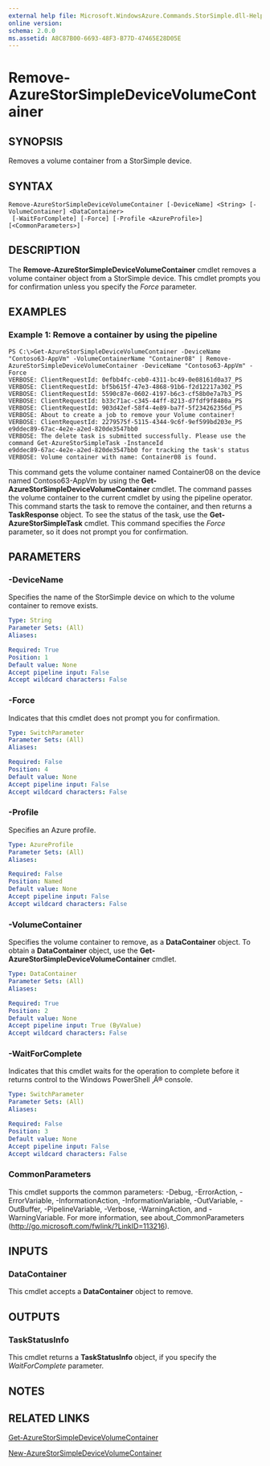 ```yaml
---
external help file: Microsoft.WindowsAzure.Commands.StorSimple.dll-Help.xml
online version: 
schema: 2.0.0
ms.assetid: A8C87B00-6693-48F3-B77D-47465E28D05E
---
```


# Remove-AzureStorSimpleDeviceVolumeContainer

## SYNOPSIS
Removes a volume container from a StorSimple device.

## SYNTAX

```
Remove-AzureStorSimpleDeviceVolumeContainer [-DeviceName] <String> [-VolumeContainer] <DataContainer>
 [-WaitForComplete] [-Force] [-Profile <AzureProfile>] [<CommonParameters>]
```

## DESCRIPTION
The **Remove-AzureStorSimpleDeviceVolumeContainer** cmdlet removes a volume container object from a StorSimple device.
This cmdlet prompts you for confirmation unless you specify the *Force* parameter.

## EXAMPLES

### Example 1: Remove a container by using the pipeline
```
PS C:\>Get-AzureStorSimpleDeviceVolumeContainer -DeviceName "Contoso63-AppVm" -VolumeContainerName "Container08" | Remove-AzureStorSimpleDeviceVolumeContainer -DeviceName "Contoso63-AppVm" -Force
VERBOSE: ClientRequestId: 0efbb4fc-ceb0-4311-bc49-0e08161d0a37_PS
VERBOSE: ClientRequestId: bf5b615f-47e3-4868-91b6-f2d12217a302_PS
VERBOSE: ClientRequestId: 5590c87e-0602-4197-b6c3-cf58b0e7a7b3_PS
VERBOSE: ClientRequestId: b33c71ac-c345-44ff-8213-d7fdf9f8480a_PS
VERBOSE: ClientRequestId: 903d42ef-58f4-4e89-ba7f-5f234262356d_PS
VERBOSE: About to create a job to remove your Volume container! 
VERBOSE: ClientRequestId: 2279575f-5115-4344-9c6f-9ef599bd203e_PS
e9ddec89-67ac-4e2e-a2ed-820de3547bb0
VERBOSE: The delete task is submitted successfully. Please use the command Get-AzureStorSimpleTask -InstanceId
e9ddec89-67ac-4e2e-a2ed-820de3547bb0 for tracking the task's status
VERBOSE: Volume container with name: Container08 is found.
```

This command gets the volume container named Container08 on the device named Contoso63-AppVm by using the **Get-AzureStorSimpleDeviceVolumeContainer** cmdlet.
The command passes the volume container to the current cmdlet by using the pipeline operator.
This command starts the task to remove the container, and then returns a **TaskResponse** object.
To see the status of the task, use the **Get-AzureStorSimpleTask** cmdlet.
This command specifies the *Force* parameter, so it does not prompt you for confirmation.

## PARAMETERS

### -DeviceName
Specifies the name of the StorSimple device on which to the volume container to remove exists.

```yaml
Type: String
Parameter Sets: (All)
Aliases: 

Required: True
Position: 1
Default value: None
Accept pipeline input: False
Accept wildcard characters: False
```

### -Force
Indicates that this cmdlet does not prompt you for confirmation.

```yaml
Type: SwitchParameter
Parameter Sets: (All)
Aliases: 

Required: False
Position: 4
Default value: None
Accept pipeline input: False
Accept wildcard characters: False
```

### -Profile
Specifies an Azure profile.

```yaml
Type: AzureProfile
Parameter Sets: (All)
Aliases: 

Required: False
Position: Named
Default value: None
Accept pipeline input: False
Accept wildcard characters: False
```

### -VolumeContainer
Specifies the volume container to remove, as a **DataContainer** object.
To obtain a **DataContainer** object, use the **Get-AzureStorSimpleDeviceVolumeContainer** cmdlet.

```yaml
Type: DataContainer
Parameter Sets: (All)
Aliases: 

Required: True
Position: 2
Default value: None
Accept pipeline input: True (ByValue)
Accept wildcard characters: False
```

### -WaitForComplete
Indicates that this cmdlet waits for the operation to complete before it returns control to the Windows PowerShell ‚Â® console.

```yaml
Type: SwitchParameter
Parameter Sets: (All)
Aliases: 

Required: False
Position: 3
Default value: None
Accept pipeline input: False
Accept wildcard characters: False
```

### CommonParameters
This cmdlet supports the common parameters: -Debug, -ErrorAction, -ErrorVariable, -InformationAction, -InformationVariable, -OutVariable, -OutBuffer, -PipelineVariable, -Verbose, -WarningAction, and -WarningVariable. For more information, see about_CommonParameters (http://go.microsoft.com/fwlink/?LinkID=113216).

## INPUTS

### DataContainer
This cmdlet accepts a **DataContainer** object to remove.

## OUTPUTS

### TaskStatusInfo
This cmdlet returns a **TaskStatusInfo** object, if you specify the *WaitForComplete* parameter.

## NOTES

## RELATED LINKS

[Get-AzureStorSimpleDeviceVolumeContainer](./Get-AzureStorSimpleDeviceVolumeContainer.md)

[New-AzureStorSimpleDeviceVolumeContainer](./New-AzureStorSimpleDeviceVolumeContainer.md)


